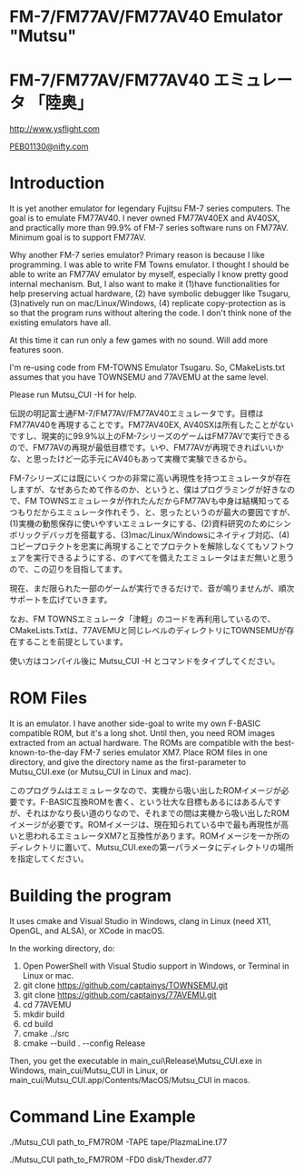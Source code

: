 # FM-7/FM77AV/FM77AV40 Emulator "Mutsu"
# FM-7/FM77AV/FM77AV40 エミュレータ 「陸奥」

<http://www.ysflight.com>

PEB01130@nifty.com

# Introduction
It is yet another emulator for legendary Fujitsu FM-7 series computers.  The goal is to emulate FM77AV40.  I never owned FM77AV40EX and AV40SX, and practically more than 99.9% of FM-7 series software runs on FM77AV.  Minimum goal is to support FM77AV.

Why another FM-7 series emulator?  Primary reason is because I like programming.  I was able to write FM Towns emulator.  I thought I should be able to write an FM77AV emulator by myself, especially I know pretty good internal mechanism.  But, I also want to make it (1)have functionalities for help preserving actual hardware, (2) have symbolic debugger like Tsugaru, (3)natively run on mac/Linux/Windows, (4) replicate copy-protection as is so that the program runs without altering the code.  I don't think none of the existing emulators have all.

At this time it can run only a few games with no sound.  Will add more features soon.

I'm re-using code from FM-TOWNS Emulator Tsugaru.  So, CMakeLists.txt assumes that you have TOWNSEMU and 77AVEMU at the same level.

Please run Mutsu_CUI -H for help.

伝説の明記富士通FM-7/FM77AV/FM77AV40エミュレータです。目標はFM77AV40を再現することです。FM77AV40EX, AV40SXは所有したことがないですし、現実的に99.9%以上のFM-7シリーズのゲームはFM77AVで実行できるので、FM77AVの再現が最低目標です。いや、FM77AVが再現できればいいかな、と思ったけど一応手元にAV40もあって実機で実験できるから。

FM-7シリーズには既にいくつかの非常に高い再現性を持つエミュレータが存在しますが、なぜあらためて作るのか、というと、僕はプログラミングが好きなので、FM TOWNSエミュレータが作れたんだからFM77AVも中身は結構知ってるつもりだからエミュレータ作れそう、と、思ったというのが最大の要因ですが、(1)実機の動態保存に使いやすいエミュレータにする、(2)資料研究のためにシンボリックデバッガを搭載する、(3)mac/Linux/Windowsにネイティブ対応、(4)コピープロテクトを忠実に再現することでプロテクトを解除しなくてもソフトウェアを実行できるようにする、のすべてを備えたエミュレータはまだ無いと思うので、この辺りを目指してます。

現在、まだ限られた一部のゲームが実行できるだけで、音が鳴りませんが、順次サポートを広げていきます。

なお、FM TOWNSエミュレータ「津軽」のコードを再利用しているので、CMakeLists.Txtは、77AVEMUと同じレベルのディレクトリにTOWNSEMUが存在することを前提としています。

使い方はコンパイル後に Mutsu_CUI -H とコマンドをタイプしてください。



# ROM Files
It is an emulator.  I have another side-goal to write my own F-BASIC compatible ROM, but it's a long shot.  Until then, you need ROM images extracted from an actual hardware.  The ROMs are compatible with the best-known-to-the-day FM-7 series emulator XM7.  Place ROM files in one directory, and give the directory name as the first-parameter to Mutsu_CUI.exe (or Mutsu_CUI in Linux and mac).

このプログラムはエミュレータなので、実機から吸い出したROMイメージが必要です。F-BASIC互換ROMを書く、という壮大な目標もあるにはあるんですが、それはかなり長い道のりなので、それまでの間は実機から吸い出したROMイメージが必要です。ROMイメージは、現在知られている中で最も再現性が高いと思われるエミュレータXM7と互換性があります。ROMイメージを一か所のディレクトリに置いて、Mutsu_CUI.exeの第一パラメータにディレクトリの場所を指定してください。



# Building the program
It uses cmake and Visual Studio in Windows, clang in Linux (need X11, OpenGL, and ALSA), or XCode in macOS.

In the working directory, do:

1. Open PowerShell with Visual Studio support in Windows, or Terminal in Linux or mac.
2. git clone https://github.com/captainys/TOWNSEMU.git
3. git clone https://github.com/captainys/77AVEMU.git
4. cd 77AVEMU
5. mkdir build
6. cd build
7. cmake ../src
8. cmake --build . --config Release

Then, you get the executable in main_cui\Release\Mutsu_CUI.exe in Windows, main_cui/Mutsu_CUI in Linux, or main_cui/Mutsu_CUI.app/Contents/MacOS/Mutsu_CUI in macos.


# Command Line Example

./Mutsu_CUI path_to_FM7ROM -TAPE tape/PlazmaLine.t77

./Mutsu_CUI path_to_FM7ROM -FD0 disk/Thexder.d77